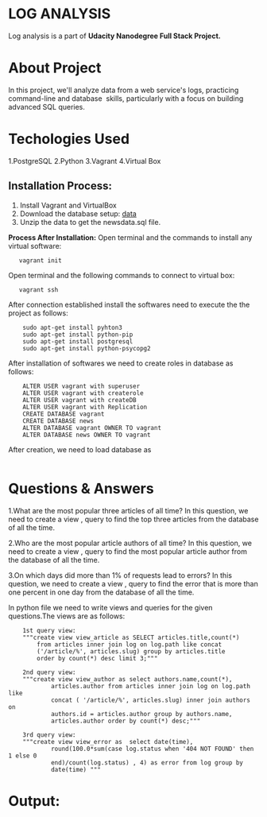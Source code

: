 # LOG ANALYSIS #
Log analysis is a part of **Udacity Nanodegree Full Stack Project.**


# About Project #
In this project, we'll analyze data from a web service's logs, practicing
command-line and database  skills, particularly with a focus on building advanced 
SQL queries.

# Techologies Used #
1.PostgreSQL
2.Python
3.Vagrant
4.Virtual Box


## Installation Process: ##
1. Install Vagrant and VirtualBox
2. Download the database setup: [data](https://d17h27t6h515a5.cloudfront.net/topher/2016/August/57b5f748_newsdata/newsdata.zip)
3. Unzip the data to get the newsdata.sql file.

**Process After Installation:**
Open terminal and the commands to install any virtual software:
```vagrant box add ubuntu/trusty64
   vagrant init 
   ```

Open terminal and the following commands to connect to virtual box:
```vagrant up
   vagrant ssh 
   ```

After connection established install the softwares need to execute the the project as follows:
```
	sudo apt-get install pyhton3
	sudo apt-get install python-pip
	sudo apt-get install postgresql
	sudo apt-get install python-psycopg2
```
	
After installation of softwares we need to create roles in database as follows:
```	CREATE ROLE vagrant
	ALTER USER vagrant with superuser
	ALTER USER vagrant with createrole
	ALTER USER vagrant with createDB
	ALTER USER vagrant with Replication
	CREATE DATABASE vagrant
	CREATE DATABASE news
	ALTER DATABASE vagrant OWNER TO vagrant
	ALTER DATABASE news OWNER TO vagrant
```

After creation, we need to load database as 
```  psql -d news -f newsdata.psql 
```

# Questions & Answers #
1.What are the most popular three articles of all time?
In this question, we need to create a view , query to find the top three articles 
from the database of all the time.

2.Who are the most popular article authors of all time? 
In this question, we need to create a view , query to find the most popular article author 
from the database of all the time.

3.On which days did more than 1% of requests lead to errors? 
In this question, we need to create a view , query to find the error that is more than 
one percent in one day from the database of all the time.


In python file we need to write views and queries for the given questions.The views are as follows:
```
 	1st query view:
	"""create view view_article as SELECT articles.title,count(*)
        from articles inner join log on log.path like concat
        ('/article/%', articles.slug) group by articles.title
        order by count(*) desc limit 3;"""

	2nd query view:
	"""create view view_author as select authors.name,count(*),
            articles.author from articles inner join log on log.path like
            concat ( '/article/%', articles.slug) inner join authors on
            authors.id = articles.author group by authors.name,
            articles.author order by count(*) desc;"""

	3rd query view:
	"""create view view_error as  select date(time),
            round(100.0*sum(case log.status when '404 NOT FOUND' then 1 else 0
            end)/count(log.status) , 4) as error from log group by
            date(time) """
```


# Output:

